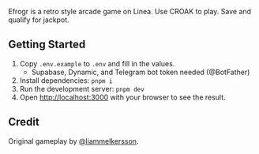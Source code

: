 Efrogr is a retro style arcade game on Linea. Use CROAK to play. Save and qualify for jackpot.

## Getting Started

1. Copy `.env.example` to `.env` and fill in the values.
    - Supabase, Dynamic, and Telegram bot token needed (@BotFather)
2. Install dependencies: `pnpm i`
3. Run the development server: `pnpm dev`
4. Open [http://localhost:3000](http://localhost:3000) with your browser to see the result.

## Credit

Original gameplay by [@liammelkersson](https://github.com/ju-nmd2022/fop-final-project-project-30).
